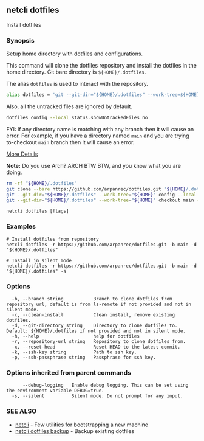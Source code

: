 ## netcli dotfiles

Install dotfiles

### Synopsis

Setup home directory with dotfiles and configurations.

This command will clone the dotfiles repository and install the dotfiles in the home directory.
Git bare directory is `${HOME}/.dotfiles`.

The alias `dotfiles` is used to interact with the repository.

```bash
alias dotfiles = 'git --git-dir="${HOME}/.dotfiles" --work-tree=${HOME}'
```

Also, all the untracked files are ignored by default.

```bash
dotfiles config --local status.showUntrackedFiles no
```

FYI: If any directory name is matching with any branch then it will cause an error.
For example, if you have a directory named `main` and you are trying to-checkout `main` branch then it will cause an error.

[More Details](https://wiki.archlinux.org/title/Dotfiles)

**Note:** Do you use Arch? ARCH BTW BTW, and you know what you are doing.

```bash
rm -rf "${HOME}/.dotfiles"
git clone --bare https://github.com/arpanrec/dotfiles.git "${HOME}/.dotfiles"
git --git-dir="${HOME}/.dotfiles" --work-tree="${HOME}" config --local status.showUntrackedFiles no
git --git-dir="${HOME}/.dotfiles" --work-tree="${HOME}" checkout main --force
```


```
netcli dotfiles [flags]
```

### Examples

```
# Install dotfiles from repository
netcli dotfiles -r https://github.com/arpanrec/dotfiles.git -b main -d "${HOME}/.dotfiles"

# Install in silent mode
netcli dotfiles -r https://github.com/arpanrec/dotfiles.git -b main -d "${HOME}/.dotfiles" -s
```

### Options

```
  -b, --branch string           Branch to clone dotfiles from repository url, default is from ls-remote if not provided and not in silent mode.
  -c, --clean-install           Clean install, remove existing dotfiles.
  -d, --git-directory string    Directory to clone dotfiles to. Default: ${HOME}/.dotfiles if not provided and not in silent mode.
  -h, --help                    help for dotfiles
  -r, --repository-url string   Repository to clone dotfiles from.
  -x, --reset-head              Reset HEAD to the latest commit.
  -k, --ssh-key string          Path to ssh key.
  -p, --ssh-passphrase string   Passphrase for ssh key.
```

### Options inherited from parent commands

```
      --debug-logging   Enable debug logging. This can be set using the environment variable DEBUG=true.
  -s, --silent          Silent mode. Do not prompt for any input.
```

### SEE ALSO

* [netcli](netcli.md)	 - Few utilities for bootstrapping a new machine
* [netcli dotfiles backup](netcli_dotfiles_backup.md)	 - Backup existing dotfiles

